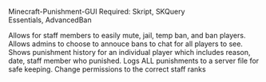 Minecraft-Punishment-GUI
Required: Skript, SKQuery        
          Essentials, AdvancedBan 

Allows for staff members to easily mute, jail, temp ban, and ban players. 
Allows admins to choose to annouce bans to chat for all players to see. 
Shows punishment history for an individual player which includes reason, date, staff member who punished. 
Logs ALL punishments to a server file for safe keeping. 
Change permissions to the correct staff ranks
